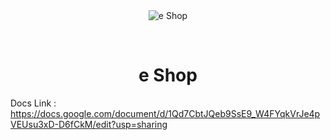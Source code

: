 <div align="center" id="top"> 
  <img src="./.github/app.gif" alt="e Shop" />

  &#xa0;

  <!-- <a href="https://eshop.netlify.app">Demo</a> -->
</div>

<h1 align="center">e Shop</h1>

Docs Link : https://docs.google.com/document/d/1Qd7CbtJQeb9SsE9_W4FYqkVrJe4pVEUsu3xD-D6fCkM/edit?usp=sharing
